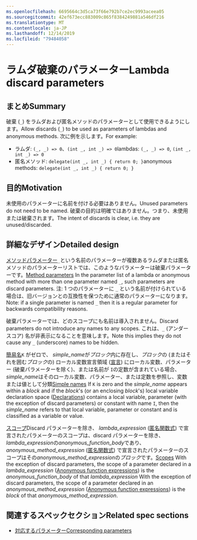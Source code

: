 ```yaml
---
ms.openlocfilehash: 6695664c3d5ca73f66e792b7ce2ec9993aceea05
ms.sourcegitcommit: 42ef673ecc883009c865f8384249881a546df216
ms.translationtype: MT
ms.contentlocale: ja-JP
ms.lasthandoff: 12/14/2019
ms.locfileid: "79484058"
---
```

# <a name="lambda-discard-parameters"></a><span data-ttu-id="7b689-101">ラムダ破棄のパラメーター</span><span class="sxs-lookup"><span data-stu-id="7b689-101">Lambda discard parameters</span></span>

## <a name="summary"></a><span data-ttu-id="7b689-102">まとめ</span><span class="sxs-lookup"><span data-stu-id="7b689-102">Summary</span></span>

<span data-ttu-id="7b689-103">破棄 (`_`) をラムダおよび匿名メソッドのパラメーターとして使用できるようにします。</span><span class="sxs-lookup"><span data-stu-id="7b689-103">Allow discards (`_`) to be used as parameters of lambdas and anonymous methods.</span></span>
<span data-ttu-id="7b689-104">次に例を示します。</span><span class="sxs-lookup"><span data-stu-id="7b689-104">For example:</span></span>
- <span data-ttu-id="7b689-105">ラムダ: `(_, _) => 0`、`(int _, int _) => 0`</span><span class="sxs-lookup"><span data-stu-id="7b689-105">lambdas: `(_, _) => 0`, `(int _, int _) => 0`</span></span>
- <span data-ttu-id="7b689-106">匿名メソッド: `delegate(int _, int _) { return 0; }`</span><span class="sxs-lookup"><span data-stu-id="7b689-106">anonymous methods: `delegate(int _, int _) { return 0; }`</span></span>

## <a name="motivation"></a><span data-ttu-id="7b689-107">目的</span><span class="sxs-lookup"><span data-stu-id="7b689-107">Motivation</span></span>

<span data-ttu-id="7b689-108">未使用のパラメーターに名前を付ける必要はありません。</span><span class="sxs-lookup"><span data-stu-id="7b689-108">Unused parameters do not need to be named.</span></span> <span data-ttu-id="7b689-109">破棄の目的は明確ではありません。つまり、未使用または破棄されます。</span><span class="sxs-lookup"><span data-stu-id="7b689-109">The intent of discards is clear, i.e. they are unused/discarded.</span></span>

## <a name="detailed-design"></a><span data-ttu-id="7b689-110">詳細なデザイン</span><span class="sxs-lookup"><span data-stu-id="7b689-110">Detailed design</span></span>

<span data-ttu-id="7b689-111">[メソッドパラメーター](https://github.com/dotnet/csharplang/blob/master/spec/classes.md#method-parameters)`_`という名前のパラメーターが複数あるラムダまたは匿名メソッドのパラメーターリストでは、このようなパラメーターは破棄パラメーターです。</span><span class="sxs-lookup"><span data-stu-id="7b689-111">[Method parameters](https://github.com/dotnet/csharplang/blob/master/spec/classes.md#method-parameters) In the parameter list of a lambda or anonymous method with more than one parameter named `_`, such parameters are discard parameters.</span></span>
<span data-ttu-id="7b689-112">注: 1 つのパラメーターに `_` という名前が付けられている場合は、旧バージョンとの互換性を保つために通常のパラメーターになります。</span><span class="sxs-lookup"><span data-stu-id="7b689-112">Note: if a single parameter is named `_` then it is a regular parameter for backwards compatibility reasons.</span></span>

<span data-ttu-id="7b689-113">破棄パラメーターでは、どのスコープにも名前は導入されません。</span><span class="sxs-lookup"><span data-stu-id="7b689-113">Discard parameters do not introduce any names to any scopes.</span></span>
<span data-ttu-id="7b689-114">これは、`_` (アンダースコア) 名が非表示になることを意味します。</span><span class="sxs-lookup"><span data-stu-id="7b689-114">Note this implies they do not cause any `_` (underscore) names to be hidden.</span></span>

<span data-ttu-id="7b689-115">[簡易名](https://github.com/dotnet/csharplang/blob/master/spec/expressions.md#simple-names)`K` がゼロで、 *simple_name*が*ブロック*内に存在し、*ブロック*の (またはそれを囲む*ブロック*の) ローカル変数宣言領域 ([宣言](basic-concepts.md#declarations)) にローカル変数、パラメーター (破棄パラメーターを除く)、または名前が `I`の定数が含まれている場合、 *simple_name*はそのローカル変数、パラメーター、または定数を参照し、変数または値として分類</span><span class="sxs-lookup"><span data-stu-id="7b689-115">[Simple names](https://github.com/dotnet/csharplang/blob/master/spec/expressions.md#simple-names) If `K` is zero and the *simple_name* appears within a *block* and if the *block*'s (or an enclosing *block*'s) local variable declaration space ([Declarations](basic-concepts.md#declarations)) contains a local variable, parameter (with the exception of discard parameters) or constant with name `I`, then the *simple_name* refers to that local variable, parameter or constant and is classified as a variable or value.</span></span>

<span data-ttu-id="7b689-116">[スコープ](https://github.com/dotnet/csharplang/blob/master/spec/basic-concepts.md#scopes)Discard パラメーターを除き、 *lambda_expression* ([匿名関数式](expressions.md#anonymous-function-expressions)) で宣言されたパラメーターのスコープは、discard パラメーターを除き、 *lambda_expression*の*anonymous_function_body*であり、 *anonymous_method_expression* ([匿名関数式](expressions.md#anonymous-function-expressions)) で宣言されたパラメーターのスコープはその*anonymous_method_expression*の*ブロック*です。</span><span class="sxs-lookup"><span data-stu-id="7b689-116">[Scopes](https://github.com/dotnet/csharplang/blob/master/spec/basic-concepts.md#scopes) With the exception of discard parameters, the scope of a parameter declared in a *lambda_expression* ([Anonymous function expressions](expressions.md#anonymous-function-expressions)) is the *anonymous_function_body* of that *lambda_expression* With the exception of discard parameters, the scope of a parameter declared in an *anonymous_method_expression* ([Anonymous function expressions](expressions.md#anonymous-function-expressions)) is the *block* of that *anonymous_method_expression*.</span></span>

## <a name="related-spec-sections"></a><span data-ttu-id="7b689-117">関連するスペックセクション</span><span class="sxs-lookup"><span data-stu-id="7b689-117">Related spec sections</span></span>
- [<span data-ttu-id="7b689-118">対応するパラメーター</span><span class="sxs-lookup"><span data-stu-id="7b689-118">Corresponding parameters</span></span>](https://github.com/dotnet/csharplang/blob/master/spec/expressions.md#corresponding-parameters)

